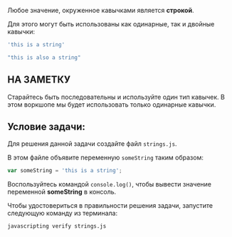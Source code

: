 Любое значение, окруженное кавычками является **строкой**.

Для этого могут быть использованы как одинарные, так и двойные кавычки:

```js
'this is a string'

"this is also a string"
```

## НА ЗАМЕТКУ

Старайтесь быть последовательны и используйте один тип кавычек. В этом воркшопе мы будет использовать только одинарные кавычки.

## Условие задачи:

Для решения данной задачи создайте файл `strings.js`.

В этом файле объявите переменную `someString` таким образом:

```js
var someString = 'this is a string';
```

Воспользуйтесь командой `console.log()`, чтобы вывести значение переменной **someString** в консоль.

Чтобы удостовериться в правильности решения задачи, запустите следующую команду из терминала:

```bash
javascripting verify strings.js
```
